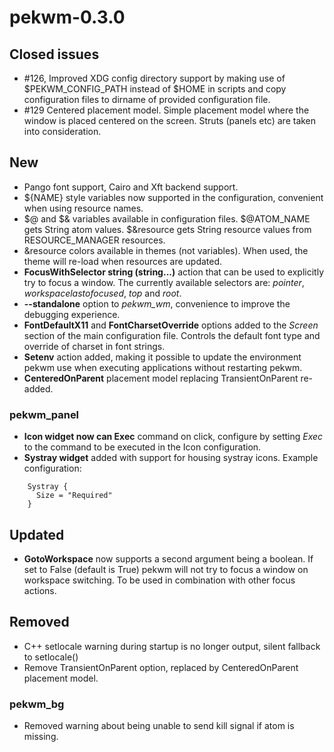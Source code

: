 pekwm-0.3.0
===========

Closed issues
-------------

 * #126, Improved XDG config directory support by making use of
   $PEKWM_CONFIG_PATH instead of $HOME in scripts and copy configuration
   files to dirname of provided configuration file.
 * #129 Centered placement model. Simple placement model where the
   window is placed centered on the screen. Struts (panels etc) are
   taken into consideration.

New
---

* Pango font support, Cairo and Xft backend support.
* ${NAME} style variables now supported in the configuration, convenient
  when using resource names.
* $@ and $& variables available in configuration files. $@ATOM_NAME
  gets String atom values. $&resource gets String resource values from
  RESOURCE_MANAGER resources.
* &resource colors available in themes (not variables). When used, the
  theme will re-load when resources are updated.
* **FocusWithSelector string (string...)** action that can be used to
  explicitly try to focus a window. The currently available selectors are:
  _pointer_, _workspacelastofocused_, _top_ and _root_.
* **--standalone** option to _pekwm_wm_, convenience to improve the debugging
  experience.
* **FontDefaultX11** and **FontCharsetOverride** options added to the _Screen_
  section of the main configuration file. Controls the default font type and
  override of charset in font strings.
* **Setenv** action added, making it possible to update the environment pekwm
  use when executing applications without restarting pekwm.
* **CenteredOnParent** placement model replacing TransientOnParent re-added.

### pekwm_panel

* **Icon widget now can Exec** command on click, configure by setting
  _Exec_ to the command to be executed in the Icon configuration.
* **Systray widget** added with support for housing systray icons.
  Example configuration:

```
    Systray {
      Size = "Required"
    }
```

Updated
-------

* **GotoWorkspace** now supports a second argument being a boolean. If set
  to False (default is True) pekwm will not try to focus a window on
  workspace switching. To be used in combination with other focus actions.

Removed
-------

* C++ setlocale warning during startup is no longer output, silent fallback
  to setlocale()
* Remove TransientOnParent option, replaced by CenteredOnParent placement
  model.

### pekwm_bg

* Removed warning about being unable to send kill signal if atom is missing.
